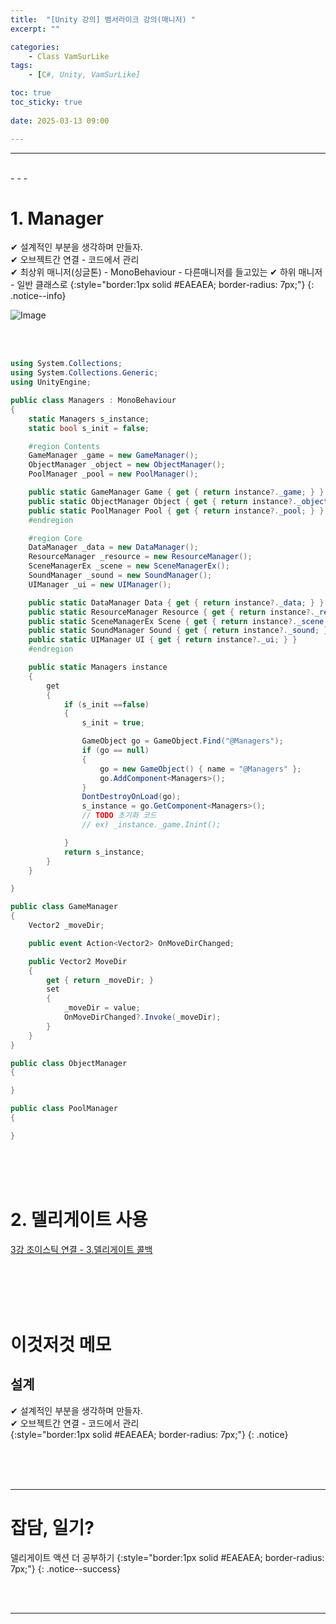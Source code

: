 ```yaml
---
title:  "[Unity 강의] 뱀서라이크 강의(매니저) "
excerpt: ""

categories:
    - Class VamSurLike
tags:
    - [C#, Unity, VamSurLike]

toc: true
toc_sticky: true
 
date: 2025-03-13 09:00

---
```

- - -


<br>
- - - 

# 1. Manager 
✔ 설계적인 부분을 생각하며 만들자.  
✔ 오브젝트간 연결 - 코드에서 관리  
✔ 최상위 매니저(싱글톤) - MonoBehaviour - 다른매니저를 들고있는
✔ 하위 매니저 - 일반 클래스로
{:style="border:1px solid #EAEAEA; border-radius: 7px;"}
{: .notice--info}  

![Image](https://github.com/user-attachments/assets/c31d0b8a-ab9e-45c4-a070-81c449c7f61e)  

<br><br>

<div class="notice--primary" markdown="1"> 

```c# 
using System.Collections;
using System.Collections.Generic;
using UnityEngine;

public class Managers : MonoBehaviour
{
    static Managers s_instance;
    static bool s_init = false;

    #region Contents
    GameManager _game = new GameManager();
    ObjectManager _object = new ObjectManager();
    PoolManager _pool = new PoolManager();

    public static GameManager Game { get { return instance?._game; } }
    public static ObjectManager Object { get { return instance?._object; } }
    public static PoolManager Pool { get { return instance?._pool; } }
    #endregion

    #region Core
    DataManager _data = new DataManager();
    ResourceManager _resource = new ResourceManager();
    SceneManagerEx _scene = new SceneManagerEx();
    SoundManager _sound = new SoundManager();
    UIManager _ui = new UIManager();

    public static DataManager Data { get { return instance?._data; } }
    public static ResourceManager Resource { get { return instance?._resource; } }
    public static SceneManagerEx Scene { get { return instance?._scene; } }
    public static SoundManager Sound { get { return instance?._sound; } }
    public static UIManager UI { get { return instance?._ui; } }
    #endregion

    public static Managers instance 
    {
        get 
        {
            if (s_init ==false)
            {
                s_init = true;

                GameObject go = GameObject.Find("@Managers");
                if (go == null) 
                {
                    go = new GameObject() { name = "@Managers" };
                    go.AddComponent<Managers>();
                }
                DontDestroyOnLoad(go);
                s_instance = go.GetComponent<Managers>();
                // TODO 초기화 코드
                // ex) _instance._game.Inint();

            }
            return s_instance;
        }
    }

}

public class GameManager 
{
    Vector2 _moveDir;

    public event Action<Vector2> OnMoveDirChanged;

    public Vector2 MoveDir
    {
        get { return _moveDir; }
        set 
        {   
            _moveDir = value;
            OnMoveDirChanged?.Invoke(_moveDir);
        }
    }
}

public class ObjectManager 
{

}

public class PoolManager 
{

}

```
</div>

<br><br><br>

# 2. 델리게이트 사용
[3강 조이스틱 연결 - 3.델리게이트 콜백](https://levell1.github.io/class%20vamsurlike/VamClass03/#joystick---player-%EC%97%B0%EA%B2%B0)

<br><br><br><br>

# 이것저것 메모

## 설계
✔ 설계적인 부분을 생각하며 만들자.  
✔ 오브젝트간 연결 - 코드에서 관리  
{:style="border:1px solid #EAEAEA; border-radius: 7px;"}
{: .notice}  


<br><br><br>
- - - 

# 잡담, 일기?
델리게이트 액션 더 공부하기
{:style="border:1px solid #EAEAEA; border-radius: 7px;"}
{: .notice--success}  


<br><br>
- - -